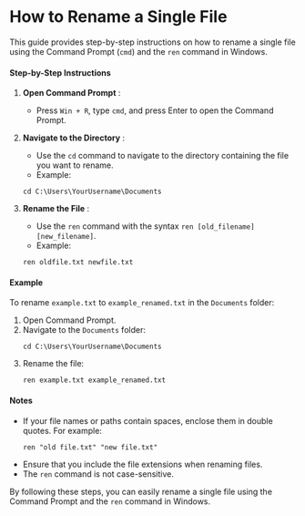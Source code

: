 # How to Rename a Single File

This guide provides step-by-step instructions on how to rename a single file using the Command Prompt (`cmd`) and the `ren` command in Windows.

#### Step-by-Step Instructions

1. **Open Command Prompt** :

   * Press `Win + R`, type `cmd`, and press Enter to open the Command Prompt.
2. **Navigate to the Directory** :

   * Use the `cd` command to navigate to the directory containing the file you want to rename.
   * Example:

   ```
   cd C:\Users\YourUsername\Documents
   ```
3. **Rename the File** :

   * Use the `ren` command with the syntax `ren [old_filename] [new_filename]`.
   * Example:

   ```
   ren oldfile.txt newfile.txt
   ```

#### Example

To rename `example.txt` to `example_renamed.txt` in the `Documents` folder:

1. Open Command Prompt.
2. Navigate to the `Documents` folder:
   ```
   cd C:\Users\YourUsername\Documents
   ```
3. Rename the file:
   ```
   ren example.txt example_renamed.txt
   ```

#### Notes

* If your file names or paths contain spaces, enclose them in double quotes. For example:
  ```
  ren "old file.txt" "new file.txt"
  ```
* Ensure that you include the file extensions when renaming files.
* The `ren` command is not case-sensitive.


By following these steps, you can easily rename a single file using the Command Prompt and the `ren` command in Windows.
